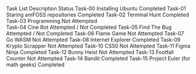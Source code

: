 Task List                        Description                                  Status
Task-00                       Installing Ubuntu                             Completed
Task-01                       Staring amFOSS repositories                   Completed
Task-02                       Terminal Hunt                                 Completed
Task-03                       Programming                                   Not Attempted   
Task-04                       Cine Bot                                   Attempted / Not Completed
Task-05                       Find The Bug                               Attempted / Not Completed
Task-06                       Flame Game                                    Not Attempted
Task-07                       Go WASM                                       Not Attempted
Task-08                       Internet Explorer                             Completed
Task-09                       Krypto Scrapper                               Not Attempted
Task-10                       CS50                                          Not Attempted
Task-11                       Figma Ninja                                   Completed
Task-12                       Bunny Heist                                   Not Attempted
Task-13                       Footfall Counter                              Not Attempted
Task-14                       Bandit                                        Completed
Task-15                       Project Euler (for math geeks)                Completed

